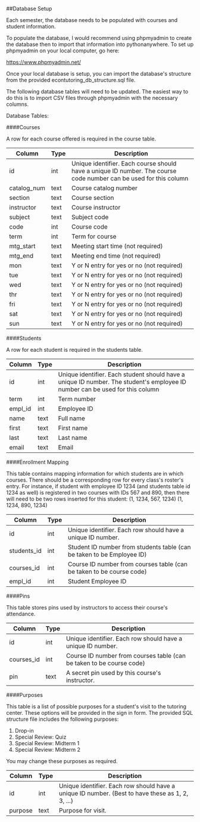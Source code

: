 ##Database Setup

Each semester, the database needs to be populated with courses and student information. 

To populate the database, I would recommend using phpmyadmin to create the database then to import that information into pythonanywhere. To set up phpmyadmin on your local computer, go here: 

https://www.phpmyadmin.net/

Once your local database is setup, you can import the database's structure from the provided econtutoring_db_structure.sql file. 

The following database tables will need to be updated. The easiest way to do this is to import CSV files through phpmyadmin with the necessary columns.

Database Tables:



####Courses

A row for each course offered is required in the course table. 

| Column | Type | Description | 
|---|---|---|
|id| int | Unique identifier. Each course should have a unique ID number. The course code number can be used for this column|
|catalog_num | text | Course catalog number |
|section| text | Course section |
|instructor | text | Course instructor |
|subject | text | Subject code |
|code | int | Course code |
|term | int | Term for course |
|mtg_start | text | Meeting start time (not required) |
|mtg_end | text | Meeting end time (not required) | 
|mon | text | Y or N entry for yes or no (not required)| 
|tue | text | Y or N entry for yes or no (not required)| 
|wed | text | Y or N entry for yes or no (not required)| 
|thr | text | Y or N entry for yes or no (not required)| 
|fri | text | Y or N entry for yes or no (not required)| 
|sat | text | Y or N entry for yes or no (not required)| 
|sun | text | Y or N entry for yes or no (not required)| 



####Students

A row for each student is required in the students table. 

| Column | Type | Description | 
|---|---|---|
|id| int | Unique identifier. Each student should have a unique ID number. The student's employee ID number can be used for this column|
|term | int | Term number |
|empl_id| int | Employee ID |
|name | text | Full name |
|first | text | First name |
|last | text | Last name |
|email | text | Email |


####Enrollment Mapping

This table contains mapping information for which students are in which courses. There should be a corresponding row for every class's roster's entry. For instance, if student with employee ID 1234 (and students table id 1234 as well) is registered in two courses with IDs 567 and 890, then there will need to be two rows inserted for this student:
(1, 1234, 567, 1234)
(1, 1234, 890, 1234)

| Column | Type | Description | 
|---|---|---|
|id| int | Unique identifier. Each row should have a unique ID number. |
|students_id| int | Student ID number from students table (can be taken to be Employee ID) |
|courses_id| int | Course ID number from courses table (can be taken to be course code)|
|empl_id | int | Student Employee ID |


####Pins

This table stores pins used by instructors to access their course's attendance. 

| Column | Type | Description | 
|---|---|---|
|id| int | Unique identifier. Each row should have a unique ID number. |
|courses_id| int | Course ID number from courses table (can be taken to be course code)|
|pin | text | A secret pin used by this course's instructor.  |


####Purposes

This table is a list of possible purposes for a student's visit to the tutoring center. These options will be provided in the sign in form. The provided SQL structure file includes the following purposes: 
1. Drop-in
2. Special Review: Quiz
3. Special Review: Midterm 1
4. Special Review: Midterm 2

You may change these purposes as required. 

| Column | Type | Description | 
|---|---|---|
|id| int | Unique identifier. Each row should have a unique ID number. (Best to have these as 1, 2, 3, ...) |
|purpose | text | Purpose for visit.  |



